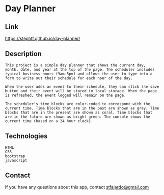 # Day Planner

## Link 
https://stephtf.github.io/day-planner/

## Description
    This project is a simple day planner that shows the current day, month, date, and year at the top of the page. The scheduler includes typical business hours (9am-5pm) and allows the user to type into a form to write out their schedule for each hour of the day. 
    
    When the user adds an event to their schedule, they can click the save button and their event will be stored in local storage. When the page is refreshed, the event logged will remain on the page. 

    The scheduler's time blocks are color-coded to correspond with the current time. Time blocks that are in the past are shown as gray. Time blocks that are in the present are shown as coral. Time blocks that are in the future are shown as bright green. The console shows the current time (based on a 24 hour clock).


## Technologies

```
HTML
CSS
bootstrap
javascript 
 ```

## Contact 
If you have any questions about this app, contact stfajardo@gmail.com 






